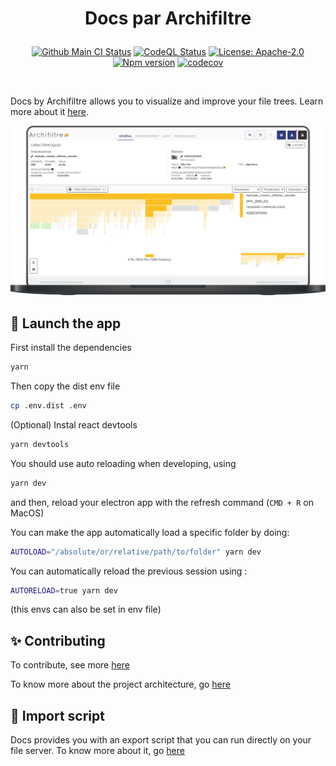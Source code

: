 <h1 align="center">
  <p align="center">Docs par Archifiltre</p>
</h1>

<p align="center">
  <a href="https://github.com/SocialGouv/archifiltre-docs/actions/"><img src="https://github.com/SocialGouv/archifiltre-docs/workflows/CI/badge.svg" alt="Github Main CI Status"></a>
  <a href="https://github.com/SocialGouv/archifiltre-docs/actions/"><img src="https://github.com/SocialGouv/archifiltre-docs/workflows/CodeQL/badge.svg" alt="CodeQL Status"></a>
  <a href="https://opensource.org/licenses/Apache-2.0"><img src="https://img.shields.io/badge/License-Apache--2.0-yellow.svg" alt="License: Apache-2.0"></a>
  <a href="https://img.shields.io/github/v/release/SocialGouv/archifiltre-docs"><img src="https://img.shields.io/github/v/release/SocialGouv/archifiltre-docs" alt="Npm version"></a>
  <a href="https://codecov.io/gh/SocialGouv/archifiltre-docs"><img src="https://codecov.io/gh/SocialGouv/archifiltre-docs/branch/main/graph/badge.svg" alt="codecov"></a>
</p>

<br>

Docs by Archifiltre allows you to visualize and improve your file trees. Learn more about it [here](https://archifiltre.fabrique.social.gouv.fr/).

![Presentation](docs/presentation.png)

## 🚀 Launch the app

First install the dependencies

```bash
yarn
```

Then copy the dist env file

```bash
cp .env.dist .env
```

(Optional) Instal react devtools

```bash
yarn devtools
```


You should use auto reloading when developing, using

```bash
yarn dev
```

and then, reload your electron app with the refresh command (`CMD + R` on MacOS)

You can make the app automatically load a specific folder by doing:

```bash
AUTOLOAD="/absolute/or/relative/path/to/folder" yarn dev
```

You can automatically reload the previous session using :

```bash
AUTORELOAD=true yarn dev
```

(this envs can also be set in env file)

## ✨ Contributing

To contribute, see more [here](CONTRIBUTING.md)

To know more about the project architecture, go [here](docs/README.md)

## 📝 Import script

Docs provides you with an export script that you can run directly on your file server. To know more about it, go [here](scripts/README.md)
